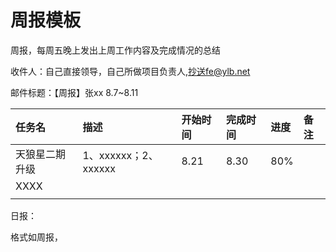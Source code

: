 # 周报模板

周报，每周五晚上发出上周工作内容及完成情况的总结

收件人：自己直接领导，自己所做项目负责人,抄送fe@ylb.net

邮件标题：【周报】张xx 8.7~8.11

| 任务名 | 描述 | 开始时间 | 完成时间 | 进度 | 备注 |
| :--- | :--- | :--- | :--- | :--- | :--- |
| 天狼星二期升级 | 1、xxxxxx；2、xxxxxx | 8.21 | 8.30 | 80% |  |
| XXXX |  |  |  |  |  |
|  |  |  |  |  |  |

日报：

格式如周报，



